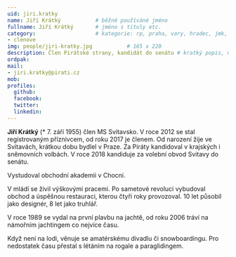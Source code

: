 ```yaml
---
uid: jiri.kratky
name: Jiří Krátký          	# běžně používáné jméno
fullname: Jiří Krátký		# jméno s tituly etc.
category:              	    # kategorie: rp, praha, vary, hradec, jmk, senat
- clenove
img: people/jiri-kratky.jpg           # 165 x 220
description: Člen Pirátské strany, kandidát do senátu # kratký popis, max 160 znaků
ordpak: 
mail:
- jiri.kratky@pirati.cz
mob: 
profiles:
  github:
  facebook: 
  twitter:
  linkedin:
---
```

**Jiří Krátký** (* 7. září 1955) člen MS Svitavsko. V roce 2012 se stal registrovaným příznivcem, od roku 2017 je členem. Od narození žije ve Svitavách, krátkou dobu bydlel v Praze. Za Piráty kandidoval v krajských i sněmovních volbách. V roce 2018 kandiduje za volební obvod Svitavy do senátu.

Vystudoval obchodní akademii v Chocni.

V mládí se živil výškovými pracemi. Po sametové revoluci vybudoval obchod a úspěšnou restauraci, kterou čtyři roky provozoval. 10 let působil jako designér, 8 let jako truhlář.

V roce 1989 se vydal na první plavbu na jachtě, od roku 2006 tráví na námořním jachtingem co nejvíce času.

Když není na lodi, věnuje se amatérskému divadlu či snowboardingu. Pro nedostatek času přestal s létáním na rogale a paraglidingem.

